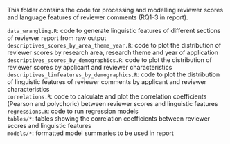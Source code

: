 This folder contains the code for processing and modelling reviewer scores and language features of reviewer comments (RQ1-3 in report).

`data_wrangling.R`: code to generate linguistic features of different sections of reviewer report from raw output  
`descriptives_scores_by_area_theme_year.R`: code to plot the distribution of reviewer scores by research area, research theme and year of application  
`descriptives_scores_by_demographics.R`: code to plot the distribution of reviewer scores by applicant and reviewer characteristics  
`descriptives_linfeatures_by_demographics.R`: code to plot the distribution of linguistic features of reviewer comments by applicant and reviewer characteristics  
`correlations.R`: code to calculate and plot the correlation coefficients (Pearson and polychoric) between reviewer scores and linguistic features  
`regressions.R`: code to run regression models  
`tables/*`: tables showing the correlation coefficients between reviewer scores and linguistic features  
`models/*`: formatted model summaries to be used in report
